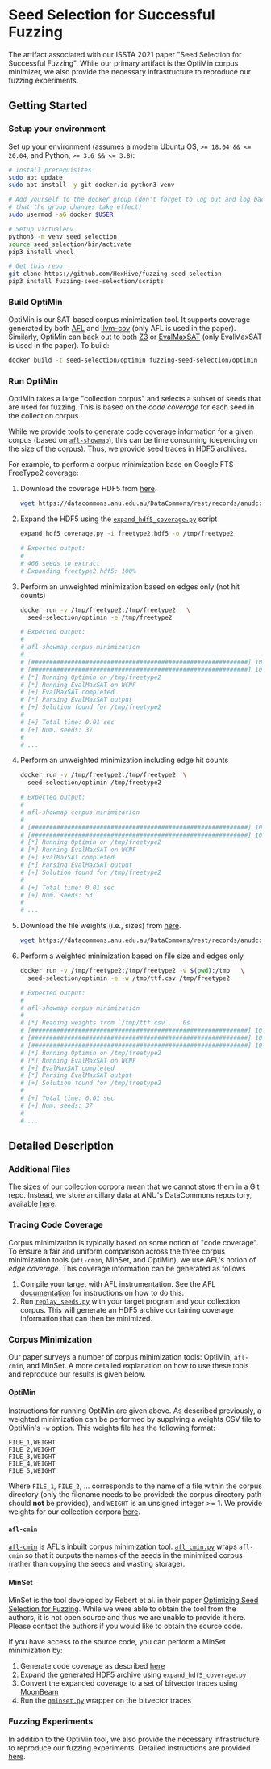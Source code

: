 # Seed Selection for Successful Fuzzing

The artifact associated with our ISSTA 2021 paper "Seed Selection for Successful
Fuzzing". While our primary artifact is the OptiMin corpus minimizer, we also
provide the necessary infrastructure to reproduce our fuzzing experiments.

## Getting Started

### Setup your environment

Set up your environment (assumes a modern Ubuntu OS, `>= 18.04 && <= 20.04`,
and Python, `>= 3.6 && <= 3.8`):

```bash
# Install prerequisites
sudo apt update
sudo apt install -y git docker.io python3-venv 

# Add yourself to the docker group (don't forget to log out and log back in so
# that the group changes take effect)
sudo usermod -aG docker $USER

# Setup virtualenv
python3 -m venv seed_selection
source seed_selection/bin/activate
pip3 install wheel

# Get this repo
git clone https://github.com/HexHive/fuzzing-seed-selection
pip3 install fuzzing-seed-selection/scripts
```

### Build OptiMin

OptiMin is our SAT-based corpus minimization tool.  It supports coverage
generated by both [AFL](https://github.com/google/AFL) and
[llvm-cov](https://llvm.org/docs/CommandGuide/llvm-cov.html) (only AFL is used
in the paper). Similarly, OptiMin can back out to both
[Z3](https://github.com/Z3Prover/z3) or
[EvalMaxSAT](https://github.com/FlorentAvellaneda/EvalMaxSAT) (only EvalMaxSAT
is used in the paper). To build:

```bash
docker build -t seed-selection/optimin fuzzing-seed-selection/optimin
```

### Run OptiMin

OptiMin takes a large "collection corpus" and selects a subset of seeds that are
used for fuzzing. This is based on the _code coverage_ for each seed in the
collection corpus.

While we provide tools to generate code coverage information for a given corpus
(based on [`afl-showmap`](https://github.com/google/AFL/blob/master/afl-showmap.c)),
this can be time consuming (depending on the size of the corpus). Thus, we
provide seed traces in [HDF5](https://en.wikipedia.org/wiki/Hierarchical_Data_Format)
archives.

For example, to perform a corpus minimization base on Google FTS FreeType2
coverage:

1. Download the coverage HDF5 from
   [here](https://datacommons.anu.edu.au/DataCommons/rest/records/anudc:6106/data/afl-showmap-coverage/fts/freetype2.hdf5).

   ```bash
   wget https://datacommons.anu.edu.au/DataCommons/rest/records/anudc:6106/data/afl-showmap-coverage/fts/freetype2.hdf5
   ```
1. Expand the HDF5 using the
   [`expand_hdf5_coverage.py`](scripts/bin/expand_hdf5_coverage.py) script

   ```bash
   expand_hdf5_coverage.py -i freetype2.hdf5 -o /tmp/freetype2

   # Expected output:
   #
   # 466 seeds to extract
   # Expanding freetype2.hdf5: 100%
   ```
1. Perform an unweighted minimization based on edges only (not hit counts)

   ```bash
   docker run -v /tmp/freetype2:/tmp/freetype2   \
     seed-selection/optimin -e /tmp/freetype2

   # Expected output:
   #
   # afl-showmap corpus minimization
   #
   # [############################################################] 100% Reading seed coverage
   # [############################################################] 100% Generating clauses
   # [*] Running Optimin on /tmp/freetype2
   # [*] Running EvalMaxSAT on WCNF
   # [+] EvalMaxSAT completed
   # [*] Parsing EvalMaxSAT output
   # [+] Solution found for /tmp/freetype2
   # 
   # [+] Total time: 0.01 sec
   # [+] Num. seeds: 37
   #
   # ...
   ```
1. Perform an unweighted minimization including edge hit counts

   ```bash
   docker run -v /tmp/freetype2:/tmp/freetype2  \
     seed-selection/optimin /tmp/freetype2

   # Expected output:
   #
   # afl-showmap corpus minimization
   #
   # [############################################################] 100% Reading seed coverage
   # [############################################################] 100% Generating clauses
   # [*] Running Optimin on /tmp/freetype2
   # [*] Running EvalMaxSAT on WCNF
   # [+] EvalMaxSAT completed
   # [*] Parsing EvalMaxSAT output
   # [+] Solution found for /tmp/freetype2
   #
   # [+] Total time: 0.01 sec
   # [+] Num. seeds: 53
   #
   # ...
   ```
1. Download the file weights (i.e., sizes) from
   [here](https://datacommons.anu.edu.au/DataCommons/rest/records/anudc:6106/data/weights/ttf.csv).

   ```bash
   wget https://datacommons.anu.edu.au/DataCommons/rest/records/anudc:6106/data/weights/ttf.csv
   ```
1. Perform a weighted minimization based on file size and edges only

   ```bash
   docker run -v /tmp/freetype2:/tmp/freetype2 -v $(pwd):/tmp   \
     seed-selection/optimin -e -w /tmp/ttf.csv /tmp/freetype2

   # Expected output:
   #
   # afl-showmap corpus minimization
   #
   # [*] Reading weights from `/tmp/ttf.csv`... 0s
   # [############################################################] 100% Calculating top
   # [############################################################] 100% Reading seed coverage
   # [############################################################] 100% Generating clauses
   # [*] Running Optimin on /tmp/freetype2
   # [*] Running EvalMaxSAT on WCNF
   # [+] EvalMaxSAT completed
   # [*] Parsing EvalMaxSAT output
   # [+] Solution found for /tmp/freetype2
   #
   # [+] Total time: 0.01 sec
   # [+] Num. seeds: 37
   #
   # ...
   ```

## Detailed Description

### Additional Files

The sizes of our collection corpora mean that we cannot store them in a Git
repo. Instead, we store ancillary data at ANU's DataCommons repository,
available [here](https://datacommons.anu.edu.au/DataCommons/rest/records/anudc:6106/).

### Tracing Code Coverage

Corpus minimization is typically based on some notion of "code coverage". To
ensure a fair and uniform comparison across the three corpus minimization tools
(`afl-cmin`, MinSet, and OptiMin), we use AFL's notion of _edge coverage_. This
coverage information can be generated as follows

1. Compile your target with AFL instrumentation. See the AFL
   [documentation](https://lcamtuf.coredump.cx/afl/) for instructions on how to
   do this.
1. Run [`replay_seeds.py`](scripts/bin/replay_seeds.py) with your target program
   and your collection corpus. This will generate an HDF5 archive containing
   coverage information that can then be minimized.

### Corpus Minimization

Our paper surveys a number of corpus minimization tools: OptiMin, `afl-cmin`,
and MinSet. A more detailed explanation on how to use these tools and reproduce
our results is given below.

#### OptiMin

Instructions for running OptiMin are given above. As described previously, a
weighted minimization can be performed by supplying a weights CSV file to
OptiMin's `-w` option. This weights file has the following format:

```
FILE_1,WEIGHT
FILE_2,WEIGHT
FILE_3,WEIGHT
FILE_4,WEIGHT
FILE_5,WEIGHT
```

Where `FILE_1`, `FILE_2`, ... corresponds to the name of a file within the
corpus directory (only the filename needs to be provided: the corpus directory
path should **not** be provided), and `WEIGHT` is an unsigned integer >= 1. We
provide weights for our collection corpora
[here](https://datacommons.anu.edu.au/DataCommons/rest/records/anudc:6106/data/weights/).

#### `afl-cmin`

[`afl-cmin`](https://github.com/google/AFL/blob/master/afl-cmin) is AFL's
inbuilt corpus minimization tool. [`afl_cmin.py`](scripts/bin/afl_cmin.py) wraps
`afl-cmin` so that it outputs the names of the seeds in the minimized corpus
(rather than copying the seeds and wasting storage).

#### MinSet

MinSet is the tool developed by Rebert et al. in their paper [Optimizing Seed
Selection for Fuzzing](https://www.usenix.org/system/files/conference/usenixsecurity14/sec14-paper-rebert.pdf).
While we were able to obtain the tool from the authors, it is not open source
and thus we are unable to provide it here. Please contact the authors if you
would like to obtain the source code.

If you have access to the source code, you can perform a MinSet minimization by:

1. Generate code coverage as described [here](#tracing-code-coverage)
1. Expand the generated HDF5 archive using
   [`expand_hdf5_coverage.py`](scripts/bin/expand_hdf5_coverage.py)
1. Convert the expanded coverage to a set of bitvector traces using
   [MoonBeam](https://gitlab.anu.edu.au/lunar/moonbeam)
1. Run the [`qminset.py`](scripts/bin/qminset.py) wrapper on the bitvector
   traces

### Fuzzing Experiments

In addition to the OptiMin tool, we also provide the necessary infrastructure
to reproduce our fuzzing experiments. Detailed instructions are provided
[here](fuzzing/README.md).
